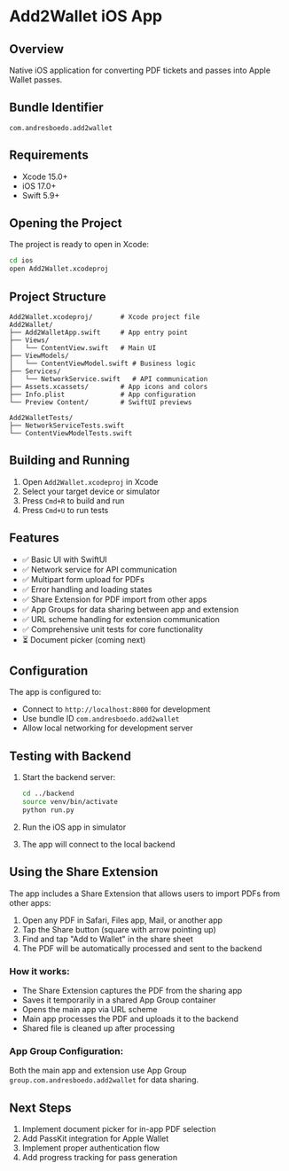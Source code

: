 # Add2Wallet iOS App

## Overview
Native iOS application for converting PDF tickets and passes into Apple Wallet passes.

## Bundle Identifier
`com.andresboedo.add2wallet`

## Requirements
- Xcode 15.0+
- iOS 17.0+
- Swift 5.9+

## Opening the Project

The project is ready to open in Xcode:

```bash
cd ios
open Add2Wallet.xcodeproj
```

## Project Structure
```
Add2Wallet.xcodeproj/       # Xcode project file
Add2Wallet/
├── Add2WalletApp.swift     # App entry point
├── Views/
│   └── ContentView.swift   # Main UI
├── ViewModels/
│   └── ContentViewModel.swift # Business logic
├── Services/
│   └── NetworkService.swift   # API communication
├── Assets.xcassets/        # App icons and colors
├── Info.plist              # App configuration
└── Preview Content/        # SwiftUI previews

Add2WalletTests/
├── NetworkServiceTests.swift
└── ContentViewModelTests.swift
```

## Building and Running

1. Open `Add2Wallet.xcodeproj` in Xcode
2. Select your target device or simulator
3. Press `Cmd+R` to build and run
4. Press `Cmd+U` to run tests

## Features

- ✅ Basic UI with SwiftUI
- ✅ Network service for API communication
- ✅ Multipart form upload for PDFs
- ✅ Error handling and loading states
- ✅ Share Extension for PDF import from other apps
- ✅ App Groups for data sharing between app and extension
- ✅ URL scheme handling for extension communication
- ✅ Comprehensive unit tests for core functionality
- ⏳ Document picker (coming next)

## Configuration

The app is configured to:
- Connect to `http://localhost:8000` for development
- Use bundle ID `com.andresboedo.add2wallet`
- Allow local networking for development server

## Testing with Backend

1. Start the backend server:
   ```bash
   cd ../backend
   source venv/bin/activate
   python run.py
   ```

2. Run the iOS app in simulator
3. The app will connect to the local backend

## Using the Share Extension

The app includes a Share Extension that allows users to import PDFs from other apps:

1. Open any PDF in Safari, Files app, Mail, or another app
2. Tap the Share button (square with arrow pointing up)
3. Find and tap "Add to Wallet" in the share sheet
4. The PDF will be automatically processed and sent to the backend

### How it works:
- The Share Extension captures the PDF from the sharing app
- Saves it temporarily in a shared App Group container
- Opens the main app via URL scheme
- Main app processes the PDF and uploads it to the backend
- Shared file is cleaned up after processing

### App Group Configuration:
Both the main app and extension use App Group `group.com.andresboedo.add2wallet` for data sharing.

## Next Steps
1. Implement document picker for in-app PDF selection
2. Add PassKit integration for Apple Wallet
3. Implement proper authentication flow
4. Add progress tracking for pass generation